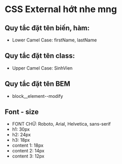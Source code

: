 # CSS External hớt nhe mng
## Quy tắc đặt tên biến, hàm:

* Lower Camel Case: firstName, lastName
## Quy tắc đặt tên class:

* Upper Camel Case: SinhVien
## Quy tắc đặt tên BEM
* block__element--modify

## Font - size
* FONT CHỮ: Roboto, Arial, Helvetica, sans-serif
* h1: 30px
* h2: 24px
* h3: 18px
* content 1: 18px
* content 2: 14px
* content 3: 12px
